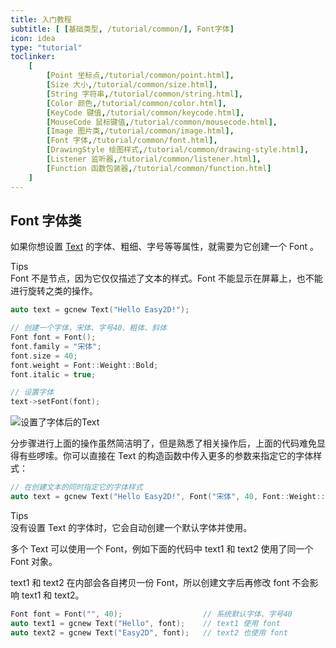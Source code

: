 ```yaml
---
title: 入门教程
subtitle: [ [基础类型, /tutorial/common/], Font字体]
icon: idea
type: "tutorial"
toclinker: 
    [
        [Point 坐标点,/tutorial/common/point.html],
        [Size 大小,/tutorial/common/size.html],
        [String 字符串,/tutorial/common/string.html],
        [Color 颜色,/tutorial/common/color.html],
        [KeyCode 键值,/tutorial/common/keycode.html],
        [MouseCode 鼠标键值,/tutorial/common/mousecode.html],
        [Image 图片类,/tutorial/common/image.html],
        [Font 字体,/tutorial/common/font.html],
        [DrawingStyle 绘图样式,/tutorial/common/drawing-style.html],
        [Listener 监听器,/tutorial/common/listener.html],
        [Function 函数包装器,/tutorial/common/function.html]
    ]
---
```


## Font 字体类

如果你想设置 [Text](/tutorial/node/text.html) 的字体、粗细、字号等等属性，就需要为它创建一个 Font 。

<div class="ui info message"><div class="header">Tips </div>
Font 不是节点，因为它仅仅描述了文本的样式。Font 不能显示在屏幕上，也不能进行旋转之类的操作。
</div>

```cpp
auto text = gcnew Text("Hello Easy2D!");

// 创建一个字体，宋体、字号40、粗体、斜体
Font font = Font();
font.family = "宋体";
font.size = 40;
font.weight = Font::Weight::Bold;
font.italic = true;

// 设置字体
text->setFont(font);
```

![设置了字体后的Text](/assets/images/tutorial/font1.png)

分步骤进行上面的操作虽然简洁明了，但是熟悉了相关操作后，上面的代码难免显得有些啰嗦。你可以直接在 Text 的构造函数中传入更多的参数来指定它的字体样式：

```cpp
// 在创建文本的同时指定它的字体样式
auto text = gcnew Text("Hello Easy2D!", Font("宋体", 40, Font::Weight::Bold));
```

<div class="ui info message"><div class="header">Tips </div>
没有设置 Text 的字体时，它会自动创建一个默认字体并使用。
</div>

多个 Text 可以使用一个 Font，例如下面的代码中 text1 和 text2 使用了同一个 Font 对象。

text1 和 text2 在内部会各自拷贝一份 Font，所以创建文字后再修改 font 不会影响 text1 和 text2。

```cpp
Font font = Font("", 40);                  // 系统默认字体、字号40
auto text1 = gcnew Text("Hello", font);    // text1 使用 font
auto text2 = gcnew Text("Easy2D", font);   // text2 也使用 font
```
